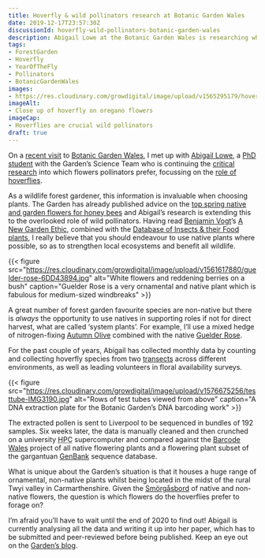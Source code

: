 ```yaml
---
title: Hoverfly & wild pollinators research at Botanic Garden Wales
date: 2019-12-17T23:57:30Z
discussionId: hoverfly-wild-pollinators-botanic-garden-wales
description: Abigail Lowe at the Botanic Garden Wales is researching which are the most beneficial flowers to plant for hoverflies and other wild pollinators
tags: 
- ForestGarden
- Hoverfly
- YearOfTheFly
- Pollinators
- BotanicGardenWales
images: 
- https://res.cloudinary.com/growdigital/image/upload/v1565295179/hoverfly-25218545.jpg
imageAlt:
- Close up of hoverfly on oregano flowers
imageCap:
- Hoverflies are crucial wild pollinators
draft: true
---
```


On a [recent visit](https://www.forestgarden.wales/blog/japanese-forest-garden/) to [Botanic Garden Wales](https://botanicgarden.wales), I met up with [Abigail Lowe](@abigailjayne26 ), a [PhD student](https://botanicgarden.wales/cyflwyniad-ymchwilydd-phd-newydd-abigail-lowe/) with the Garden’s Science Team who is continuing the [critical research](https://botanicgarden.wales/science/saving-pollinators/) into which flowers pollinators prefer, focussing on the [role of hoverflies](https://botanicgarden.wales/science/saving-pollinators/hoverfly-ecology/).

As a wildlife forest gardener, this information is invaluable when choosing plants. The Garden has already published advice on the [top spring native and garden flowers for honey bees](https://botanicgarden.wales/honey-bees-like-living-close-hedge-official/) and Abigail’s research is extending this to the overlooked role of wild pollinators. Having read [Benjamin Vogt](https://www.monarchgard.com)’s [A New Garden Ethic](https://newsociety.com/Books/N/A-New-Garden-Ethic), combined with the [Database of Insects & their Food plants](https://www.brc.ac.uk/dbif/hosts.aspx), I really believe that you should endeavour to use native plants where possible, so as to strengthen local ecosystems and benefit all wildlife.

{{< figure src="https://res.cloudinary.com/growdigital/image/upload/v1561617880/guelder-rose-6DD43894.jpg" alt="White flowers and reddening berries on a bush" caption="Guelder Rose is a very ornamental and native plant which is fabulous for medium-sized windbreaks" >}}

A great number of forest garden favourite species are non-native but there is _always_ the opportunity to use natives in supporting roles if not for direct harvest, what are called ‘system plants’. For example, I’ll use a mixed hedge of nitrogen-fixing [Autumn Olive](https://pfaf.org/user/Plant.aspx?LatinName=Elaeagnus+umbellata) combined with the native [Guelder Rose](https://pfaf.org/user/Plant.aspx?LatinName=viburnum+opulus).

For the past couple of years, Abigail has collected monthly data by counting and collecting hoverfly species from two [transects](https://www.lexico.com/en/definition/transect) across different environments, as well as leading volunteers in floral availability surveys. 

{{< figure src="https://res.cloudinary.com/growdigital/image/upload/v1576675256/testtube-IMG3190.jpg" alt="Rows of test tubes viewed from above" caption="A DNA extraction plate for the Botanic Garden’s DNA barcoding work" >}}

The extracted pollen is sent to Liverpool to be sequenced in bundles of 192 samples. Six weeks later, the data is manually cleaned and then crunched on a university <abbr title="High Performance Computing">HPC</abbr> supercomputer and compared against the [Barcode Wales](https://botanicgarden.wales/science/collections/barcode-uk/) project of all native flowering plants and a flowering plant subset of the gargantuan [GenBank](https://en.wikipedia.org/wiki/GenBank) sequence database.

What is unique about the Garden’s situation is that it houses a huge range of ornamental, non-native plants whilst being located in the midst of the rural Twyi valley in Carmarthenshire. Given the [Smörgåsbord](https://en.wikipedia.org/wiki/Smörgåsbord) of native and non-native flowers, the question is which flowers do the hoverflies prefer to forage on? 

I’m afraid you’ll have to wait until the end of 2020 to find out! Abigail is currently analysing all the data and writing it up into her paper, which has to be submitted and peer-reviewed before being published. Keep an eye out on the [Garden’s blog](https://botanicgarden.wales/blog/).
